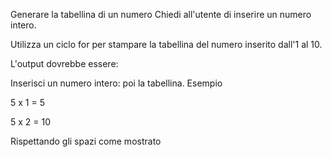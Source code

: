 Generare la tabellina di un numero
Chiedi all'utente di inserire un numero intero.

Utilizza un ciclo for per stampare la tabellina del numero inserito dall'1 al 10.

L'output dovrebbe essere:

Inserisci un numero intero:
poi la tabellina. Esempio

5 x 1 = 5

5 x 2 = 10



Rispettando gli spazi come mostrato
